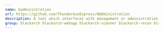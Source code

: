```yaml
---
name: badministration
url: https://github.com/ThunderGunExpress/BADministration
description: A tool which interfaces with management or administration applications from an offensive standpoint.
group: blackarch blackarch-webapp blackarch-scanner blackarch-recon blackarch-fingerprint
---
```

